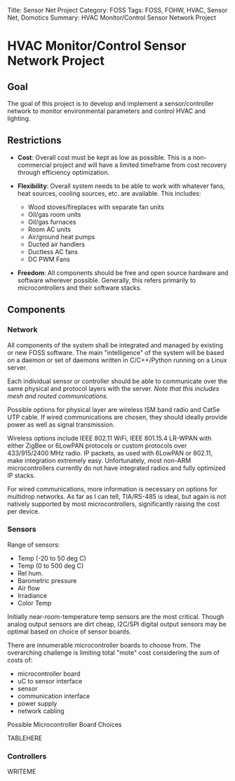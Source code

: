 Title: Sensor Net Project
Category: FOSS
Tags: FOSS, FOHW, HVAC, Sensor Net, Domotics
Summary: HVAC Monitor/Control Sensor Network Project

# HVAC Monitor/Control Sensor Network Project

## Goal

The goal of this project is to develop and implement a sensor/controller network to monitor 
environmental parameters and control HVAC and lighting.

## Restrictions

- **Cost**: Overall cost must be kept as low as possible. This is a non-commercial project and 
will have a limited timeframe from cost recovery through efficiency optimization. 

- **Flexibility**: Overall system needs to be able to work with whatever fans, heat sources, 
cooling sources, etc. are available. This includes:

    - Wood stoves/fireplaces with separate fan units
    - Oil/gas room units
    - Oil/gas furnaces
    - Room AC units
    - Air/ground heat pumps
    - Ducted air handlers
    - Ductless AC fans
    - DC PWM Fans
    
- **Freedom**: All components should be free and open source hardware and software wherever 
possible. Generally, this refers primarily to microcontrollers and their software stacks.

## Components

### Network

All components of the system shall be integrated and managed by existing or new FOSS software. 
The main "intelligence" of the system will be based on a daemon or set of daemons written in 
C/C++/Python running on a Linux server.

Each individual sensor or controller should be able to communicate over the same physical and 
protocol layers with the server. *Note that this includes mesh and routed communications.*

Possible options for physical layer are wireless ISM band radio and Cat5e UTP cable. If wired 
communications are chosen, they should ideally provide power as well as signal transmission.

Wireless options include IEEE 802.11 WiFi, IEEE 801.15.4 LR-WPAN with either ZigBee or 6LowPAN 
protocols or custom protocols over 433/915/2400 MHz radio. IP packets, as used with 6LowPAN or 
802.11, make integration extremely easy. Unfortunately, most non-ARM microcontrollers currently 
do not have integrated radios and fully optimized IP stacks. 

For wired communications, more information is necessary on options for multidrop networks. As 
far as I can tell, TIA/RS-485 is ideal, but again is not natively supported by most microcontrollers,
significantly raising the cost per device.

### Sensors

Range of sensors:
- Temp (-20 to 50 deg C)
- Temp (0 to 500 deg C)
- Rel hum.
- Barometric pressure
- Air flow
- Irradiance
- Color Temp

Initially near-room-temperature temp sensors are the most critical. Though analog output sensors 
are dirt cheap, I2C/SPI digital output sensors may be optimal based on choice of sensor boards. 

There are innumerable microcontroller boards to choose from. The overarching challenge is limiting
total "mote" cost considering the sum of costs of:
- microcontroller board
- uC to sensor interface
- sensor
- communication interface
- power supply
- network cabling

Possible Microcontroller Board Choices

TABLEHERE

### Controllers

WRITEME


